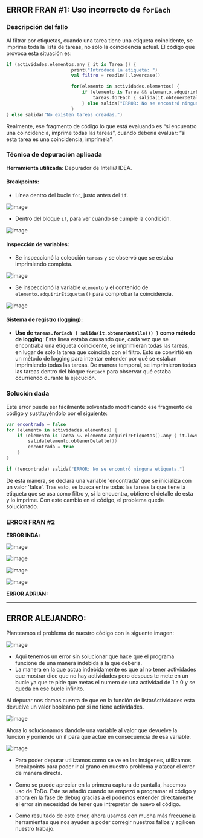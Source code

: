 ## ERROR FRAN #1: Uso incorrecto de `forEach`

### Descripción del fallo
Al filtrar por etiquetas, cuando una tarea tiene una etiqueta coincidente, se imprime toda la lista de tareas, no solo la coincidencia actual. El código que provoca esta situación es:

```kotlin
if (actividades.elementos.any { it is Tarea }) {
                        print("Introduce la etiqueta: ")
                        val filtro = readln().lowercase()

                        for(elemento in actividades.elementos) {
                            if (elemento is Tarea && elemento.adquirirEtiquetas().any { it.lowercase() == filtro }) {
                                tareas.forEach { salida(it.obtenerDetalle()) }
                            } else salida("ERROR: No se encontró ninguna etiqueta.")
                        }
} else salida("No existen tareas creadas.")
```

Realmente, ese fragmento de código lo que está evaluando es  “si encuentro una coincidencia, imprime todas las tareas”, cuando debería evaluar: “si esta tarea es una coincidencia, imprímela”.

### Técnica de depuración aplicada

**Herramienta utilizada**: Depurador de IntelliJ IDEA.

#### Breakpoints:

- Línea dentro del bucle `for`, justo antes del `if`.
  
![image](https://github.com/user-attachments/assets/a8c1930e-6ed5-48d8-b268-3b3913e24524)

- Dentro del bloque `if`, para ver cuándo se cumple la condición.

![image](https://github.com/user-attachments/assets/a58e488e-5cd4-4127-82e3-ff2caac571cf)

#### Inspección de variables:

- Se inspeccionó la colección `tareas` y se observó que se estaba imprimiendo completa.
  
![image](https://github.com/user-attachments/assets/8eb07816-ce5c-4da9-b4e6-321d7020e719)

- Se inspeccionó la variable `elemento` y el contenido de `elemento.adquirirEtiquetas()` para comprobar la coincidencia.

![image](https://github.com/user-attachments/assets/1ad5313b-4234-4967-ac7a-54b67ee665fe)

#### Sistema de registro (logging):

- **Uso de `tareas.forEach { salida(it.obtenerDetalle()) }` como método de logging**: Esta línea estaba causando que, cada vez que se encontraba una etiqueta coincidente, se imprimieran todas las tareas, en lugar de solo la tarea que coincidia con el filtro. Esto se convirtió en un método de logging para intentar entender por qué se estaban imprimiendo todas las tareas. De manera temporal, se imprimieron todas las tareas dentro del bloque `forEach` para observar qué estaba ocurriendo durante la ejecución.

### Solución dada

Este error puede ser fácilmente solventado modificando ese fragmento de código y sustituyéndolo por el siguiente:

```kotlin
var encontrada = false
for (elemento in actividades.elementos) {
    if (elemento is Tarea && elemento.adquirirEtiquetas().any { it.lowercase() == filtro }) {
        salida(elemento.obtenerDetalle())
        encontrada = true
    }
}

if (!encontrada) salida("ERROR: No se encontró ninguna etiqueta.")
```

De esta manera, se declara una variable 'encontrada' que se inicializa con un valor 'false'. Tras esto, se busca entre todas las tareas la que tiene la etiqueta que se usa como filtro y, si la encuentra, obtiene el detalle de esta y lo imprime.  Con este cambio en el código, el problema queda solucionado.

### ERROR FRAN #2

**ERROR INDA:**

![image](https://github.com/user-attachments/assets/88acae97-c785-431b-b757-64506e8defa9)

![image](https://github.com/user-attachments/assets/beeb19e7-caab-4d93-82ac-9c6f391d1e33)

![image](https://github.com/user-attachments/assets/b0d93132-b445-4d4f-96a6-31d6f7d5fdbb)

![image](https://github.com/user-attachments/assets/39c7fd29-0639-45ab-a52a-6ff31bc25215)

**ERROR ADRIÁN:**

---

## **ERROR ALEJANDRO:**
Planteamos el problema de nuestro código con la siguente imagen:

![image](https://github.com/user-attachments/assets/bb387c53-d404-4f1c-8ded-f97621f352ae)
- Aqui tenemos un error sin solucionar que hace que el programa funcione de una manera indebida a la que deberia.
- La manera en la que actua indebidamente es que al no tener actividades que mostrar dice que no hay actividades pero despues te mete en un bucle ya que te pide que metas el numero de una actividad de 1 a 0 y se queda en ese bucle infinito.


Al depurar nos damos cuenta de que en la función de listarActividades esta devuelve un valor booleano por si no tiene actividades.

![image](https://github.com/user-attachments/assets/215d8362-ae19-4160-a467-692850db14fe)

Ahora lo solucionamos dandole una variable al valor que devuelve la funcion y poniendo un if para que actue en consecuencia de esa variable.

![image](https://github.com/user-attachments/assets/cd4c29f8-59ca-4927-a06a-cba4a1decdcf)

- Para poder depurar utilizamos como se ve en las imágenes, utilizamos breakpoints para poder ir al grano en nuestro problema y atacar el error de manera directa. 

- Como se puede apreciar en la primera captura de pantalla, hacemos uso de ToDo. Este se añadió cuando se empezó a programar el código y ahora en la fase de debug gracias a él podemos entender directamente el error sin necesidad de tener que intrepretar de nuevo el código.

- Como resultado de este error, ahora usamos con mucha más frecuencia herramientas que nos ayuden a poder corregir nuestros fallos y agilicen nuestro trabajo.
